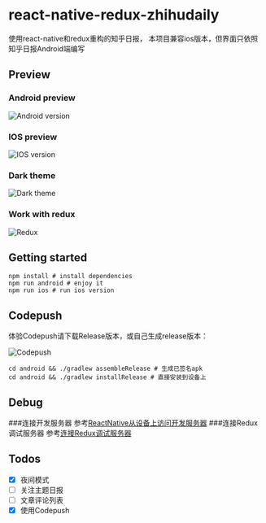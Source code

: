 # react-native-redux-zhihudaily
使用react-native和redux重构的知乎日报，
本项目兼容ios版本，但界面只依照知乎日报Android端编写

## Preview
### Android preview
![Android version](https://raw.github.com/ZevenFang/react-native-redux-zhihudaily/master/screenshot/android.gif)
### IOS preview
![IOS version](https://raw.github.com/ZevenFang/react-native-redux-zhihudaily/master/screenshot/ios.gif)
### Dark theme
![Dark theme](https://raw.github.com/ZevenFang/react-native-redux-zhihudaily/master/screenshot/darkTheme.gif)
### Work with redux
![Redux](https://raw.github.com/ZevenFang/react-native-redux-zhihudaily/master/screenshot/redux.png)

## Getting started
```shell
npm install # install dependencies
npm run android # enjoy it
npm run ios # run ios version
```

## Codepush
体验Codepush请下载Release版本，或自己生成release版本：

![Codepush](https://raw.github.com/ZevenFang/react-native-redux-zhihudaily/master/screenshot/zhihurn.png)
```shell
cd android && ./gradlew assembleRelease # 生成已签名apk
cd android && ./gradlew installRelease # 直接安装到设备上
```

## Debug
###连接开发服务器
参考[ReactNative从设备上访问开发服务器](http://zevenfang.github.io/2016/06/22/ReactNative从设备上访问开发服务器/)
###连接Redux调试服务器
参考[连接Redux调试服务器](http://zevenfang.github.io/2016/08/21/连接Redux调试服务器/)

## Todos
- [x] 夜间模式
- [ ] 关注主题日报
- [ ] 文章评论列表
- [X] 使用Codepush
